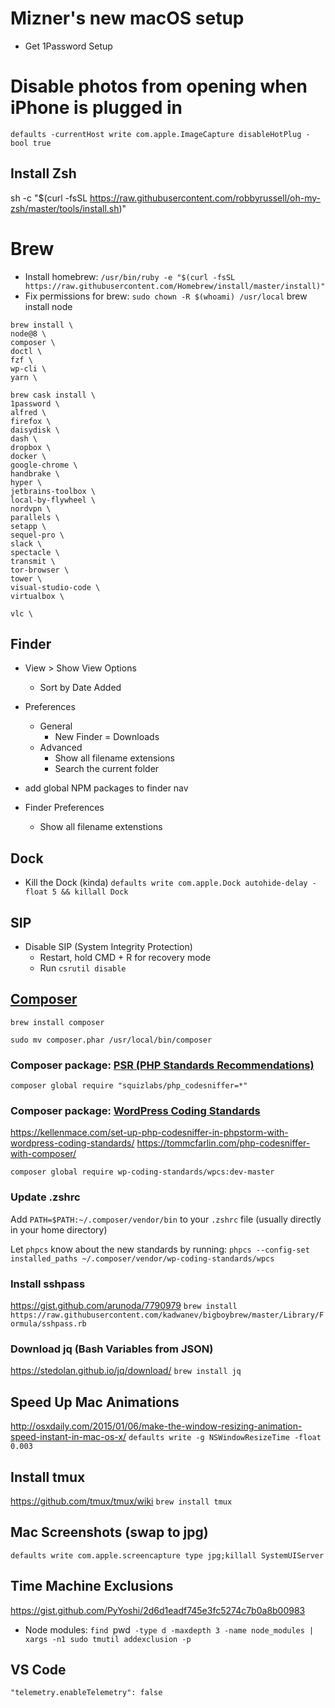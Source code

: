 # Mizner's new macOS setup

* Get 1Password Setup

# Disable photos from opening when iPhone is plugged in
`defaults -currentHost write com.apple.ImageCapture disableHotPlug -bool true`

## Install Zsh
sh -c "$(curl -fsSL https://raw.githubusercontent.com/robbyrussell/oh-my-zsh/master/tools/install.sh)"

# Brew
* Install homebrew: `/usr/bin/ruby -e "$(curl -fsSL https://raw.githubusercontent.com/Homebrew/install/master/install)"`
* Fix permissions for brew: `sudo chown -R $(whoami) /usr/local`
brew install node
```
brew install \
node@8 \
composer \
doctl \
fzf \
wp-cli \
yarn \
```

```
brew cask install \
1password \
alfred \
firefox \
daisydisk \
dash \
dropbox \
docker \
google-chrome \
handbrake \
hyper \
jetbrains-toolbox \
local-by-flywheel \
nordvpn \
parallels \
setapp \
sequel-pro \
slack \
spectacle \
transmit \
tor-browser \
tower \
visual-studio-code \
virtualbox \

vlc \
```

## Finder
* View > Show View Options 
	* Sort by Date Added
* Preferences
	* General 
		* New Finder = Downloads
	* Advanced
		* Show all filename extensions
		* Search the current folder


* add global NPM packages to finder nav
* Finder Preferences
  - Show all filename extenstions

## Dock
* Kill the Dock (kinda) `defaults write com.apple.Dock autohide-delay -float 5 && killall Dock`

## SIP
* Disable SIP (System Integrity Protection)
  - Restart, hold CMD + R for recovery mode
  - Run `csrutil disable`

## [Composer](https://getcomposer.org/)
`brew install composer` 

`sudo mv composer.phar /usr/local/bin/composer`

### Composer package: [PSR (PHP Standards Recommendations)](http://www.php-fig.org/psr/)

`composer global require "squizlabs/php_codesniffer=*"`

### Composer package: [WordPress Coding Standards](https://github.com/WordPress-Coding-Standards/WordPress-Coding-Standards/)
https://kellenmace.com/set-up-php-codesniffer-in-phpstorm-with-wordpress-coding-standards/
https://tommcfarlin.com/php-codesniffer-with-composer/

`composer global require wp-coding-standards/wpcs:dev-master`

### Update .zshrc
Add `PATH=$PATH:~/.composer/vendor/bin` to your `.zshrc` file (usually directly in your home directory)

Let `phpcs` know about the new standards by running:
`phpcs --config-set installed_paths ~/.composer/vendor/wp-coding-standards/wpcs`

### Install sshpass
https://gist.github.com/arunoda/7790979
`brew install https://raw.githubusercontent.com/kadwanev/bigboybrew/master/Library/Formula/sshpass.rb`

### Download jq (Bash Variables from JSON)
https://stedolan.github.io/jq/download/
`brew install jq`

## Speed Up Mac Animations
http://osxdaily.com/2015/01/06/make-the-window-resizing-animation-speed-instant-in-mac-os-x/
`defaults write -g NSWindowResizeTime -float 0.003`

## Install tmux
https://github.com/tmux/tmux/wiki
`brew install tmux`

## Mac Screenshots (swap to jpg)
`defaults write com.apple.screencapture type jpg;killall SystemUIServer`


## Time Machine Exclusions
https://gist.github.com/PyYoshi/2d6d1eadf745e3fc5274c7b0a8b00983
* Node modules: `find `pwd` -type d -maxdepth 3 -name node_modules | xargs -n1 sudo tmutil addexclusion -p`


## VS Code
    "telemetry.enableTelemetry": false
